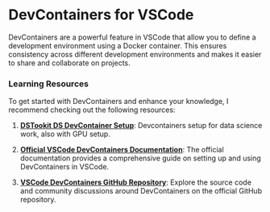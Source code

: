 # DevContainers for VSCode
DevContainers are a powerful feature in VSCode that allow you to define a development environment using a Docker container. This ensures consistency across different development environments and makes it easier to share and collaborate on projects.

### Learning Resources

To get started with DevContainers and enhance your knowledge, I recommend checking out the following resources:

1. **[DSTookit DS DevContainer Setup](https://github.com/microsoft/dstoolkit-devcontainers)**: Devcontainers setup for data science work, also with GPU setup.

2. **[Official VSCode DevContainers Documentation](https://code.visualstudio.com/docs/remote/containers)**: The official documentation provides a comprehensive guide on setting up and using DevContainers in VSCode.

3. **[VSCode DevContainers GitHub Repository](https://github.com/microsoft/vscode-dev-containers)**: Explore the source code and community discussions around DevContainers on the official GitHub repository.
